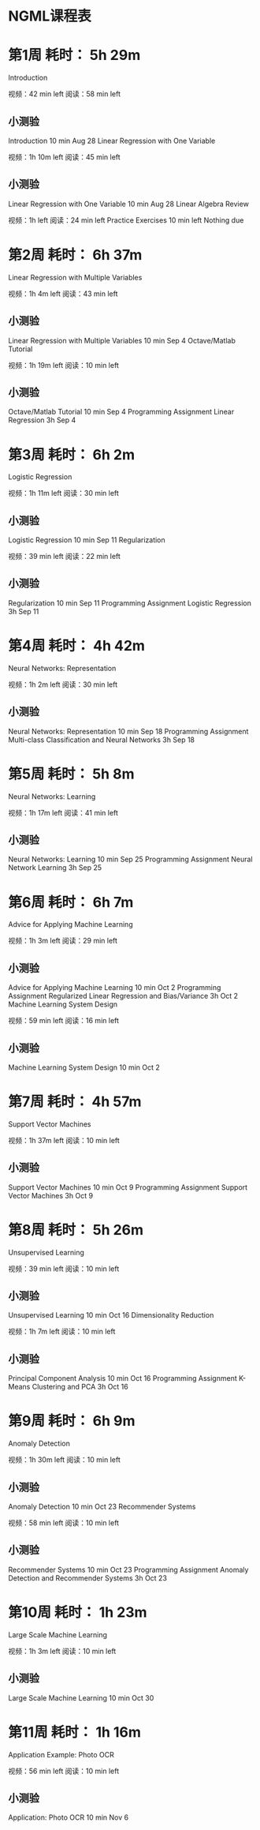 # NGML课程表

# 第1周 耗时： 5h 29m
Introduction

视频：42 min left
阅读：58 min left
## 小测验
Introduction
10 min
Aug 28
Linear Regression with One Variable

视频：1h 10m left
阅读：45 min left
## 小测验
Linear Regression with One Variable
10 min
Aug 28
Linear Algebra Review

视频：1h left
阅读：24 min left
Practice Exercises
10 min left
Nothing due

# 第2周 耗时： 6h 37m
Linear Regression with Multiple Variables

视频：1h 4m left
阅读：43 min left
## 小测验
Linear Regression with Multiple Variables
10 min
Sep 4
Octave/Matlab Tutorial

视频：1h 19m left
阅读：10 min left
## 小测验
Octave/Matlab Tutorial
10 min
Sep 4
Programming Assignment
Linear Regression
3h
Sep 4

# 第3周 耗时： 6h 2m
Logistic Regression

视频：1h 11m left
阅读：30 min left
## 小测验
Logistic Regression
10 min
Sep 11
Regularization

视频：39 min left
阅读：22 min left
## 小测验
Regularization
10 min
Sep 11
Programming Assignment
Logistic Regression
3h
Sep 11

# 第4周 耗时： 4h 42m
Neural Networks: Representation

视频：1h 2m left
阅读：30 min left
## 小测验
Neural Networks: Representation
10 min
Sep 18
Programming Assignment
Multi-class Classification and Neural Networks
3h
Sep 18

# 第5周 耗时： 5h 8m
Neural Networks: Learning

视频：1h 17m left
阅读：41 min left
## 小测验
Neural Networks: Learning
10 min
Sep 25
Programming Assignment
Neural Network Learning
3h
Sep 25

# 第6周 耗时： 6h 7m
Advice for Applying Machine Learning

视频：1h 3m left
阅读：29 min left
## 小测验
Advice for Applying Machine Learning
10 min
Oct 2
Programming Assignment
Regularized Linear Regression and Bias/Variance
3h
Oct 2
Machine Learning System Design

视频：59 min left
阅读：16 min left
## 小测验
Machine Learning System Design
10 min
Oct 2

# 第7周 耗时： 4h 57m
Support Vector Machines

视频：1h 37m left
阅读：10 min left
## 小测验
Support Vector Machines
10 min
Oct 9
Programming Assignment
Support Vector Machines
3h
Oct 9

# 第8周 耗时： 5h 26m
Unsupervised Learning

视频：39 min left
阅读：10 min left
## 小测验
Unsupervised Learning
10 min
Oct 16
Dimensionality Reduction

视频：1h 7m left
阅读：10 min left
## 小测验
Principal Component Analysis
10 min
Oct 16
Programming Assignment
K-Means Clustering and PCA
3h
Oct 16

# 第9周 耗时： 6h 9m
Anomaly Detection

视频：1h 30m left
阅读：10 min left
## 小测验
Anomaly Detection
10 min
Oct 23
Recommender Systems

视频：58 min left
阅读：10 min left
## 小测验
Recommender Systems
10 min
Oct 23
Programming Assignment
Anomaly Detection and Recommender Systems
3h
Oct 23

# 第10周 耗时： 1h 23m
Large Scale Machine Learning

视频：1h 3m left
阅读：10 min left
## 小测验
Large Scale Machine Learning
10 min
Oct 30

# 第11周 耗时： 1h 16m
Application Example: Photo OCR

视频：56 min left
阅读：10 min left
## 小测验
Application: Photo OCR
10 min
Nov 6



